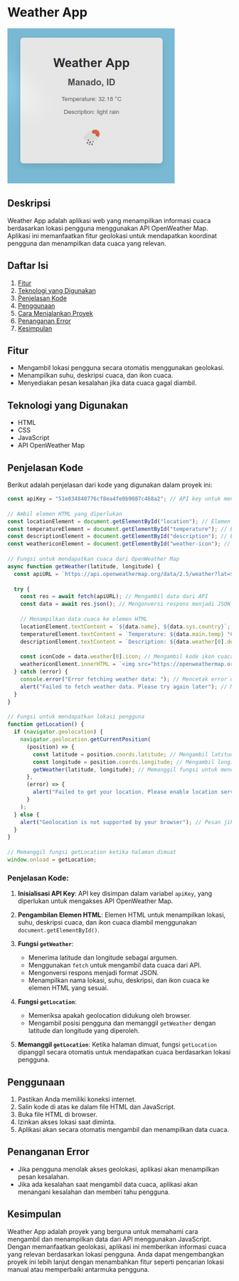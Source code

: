 # Weather App

![Screenshot Weather App](image.png)

## Deskripsi

Weather App adalah aplikasi web yang menampilkan informasi cuaca berdasarkan lokasi pengguna menggunakan API OpenWeather Map. Aplikasi ini memanfaatkan fitur geolokasi untuk mendapatkan koordinat pengguna dan menampilkan data cuaca yang relevan.

## Daftar Isi

1. [Fitur](#fitur)
2. [Teknologi yang Digunakan](#teknologi-yang-digunakan)
3. [Penjelasan Kode](#penjelasan-kode)
4. [Penggunaan](#penggunaan)
5. [Cara Menjalankan Proyek](#cara-menjalankan-proyek)
6. [Penanganan Error](#penanganan-error)
7. [Kesimpulan](#kesimpulan)

## Fitur

- Mengambil lokasi pengguna secara otomatis menggunakan geolokasi.
- Menampilkan suhu, deskripsi cuaca, dan ikon cuaca.
- Menyediakan pesan kesalahan jika data cuaca gagal diambil.

## Teknologi yang Digunakan

- HTML
- CSS
- JavaScript
- API OpenWeather Map

## Penjelasan Kode

Berikut adalah penjelasan dari kode yang digunakan dalam proyek ini:

```javascript
const apiKey = "51e034840776cf8ea4fe0b9087c468a2"; // API key untuk mengakses OpenWeather Map

// Ambil elemen HTML yang diperlukan
const locationElement = document.getElementById("location"); // Elemen untuk menampilkan lokasi
const temperatureElement = document.getElementById("temperature"); // Elemen untuk menampilkan suhu
const descriptionElement = document.getElementById("description"); // Elemen untuk menampilkan deskripsi cuaca
const weathericonElement = document.getElementById("weather-icon"); // Elemen untuk menampilkan ikon cuaca

// Fungsi untuk mendapatkan cuaca dari OpenWeather Map
async function getWeather(latitude, longitude) {
  const apiURL = `https://api.openweathermap.org/data/2.5/weather?lat=${latitude}&lon=${longitude}&units=metric&appid=${apiKey}`;

  try {
    const res = await fetch(apiURL); // Mengambil data dari API
    const data = await res.json(); // Mengonversi respons menjadi JSON

    // Menampilkan data cuaca ke elemen HTML
    locationElement.textContent = `${data.name}, ${data.sys.country}`; // Menampilkan nama lokasi dan negara
    temperatureElement.textContent = `Temperature: ${data.main.temp} °C`; // Menampilkan suhu
    descriptionElement.textContent = `Description: ${data.weather[0].description}`; // Menampilkan deskripsi cuaca

    const iconCode = data.weather[0].icon; // Mengambil kode ikon cuaca
    weathericonElement.innerHTML = `<img src="https://openweathermap.org/img/wn/${iconCode}.png" alt="Weather Icon">`; // Menampilkan ikon cuaca
  } catch (error) {
    console.error("Error fetching weather data: "); // Mencetak error di console
    alert("Failed to fetch weather data. Please try again later"); // Menampilkan pesan kesalahan
  }
}

// Fungsi untuk mendapatkan lokasi pengguna
function getLocation() {
  if (navigator.geolocation) {
    navigator.geolocation.getCurrentPosition(
      (position) => {
        const latitude = position.coords.latitude; // Mengambil latitude
        const longitude = position.coords.longitude; // Mengambil longitude
        getWeather(latitude, longitude); // Memanggil fungsi untuk mendapatkan cuaca
      },
      (error) => {
        alert("Failed to get your location. Please enable location services"); // Pesan jika lokasi tidak dapat diambil
      }
    );
  } else {
    alert("Geolocation is not supported by your browser"); // Pesan jika geolocation tidak didukung
  }
}

// Memanggil fungsi getLocation ketika halaman dimuat
window.onload = getLocation;
```

### Penjelasan Kode:

1. **Inisialisasi API Key**: API key disimpan dalam variabel `apiKey`, yang diperlukan untuk mengakses API OpenWeather Map.

2. **Pengambilan Elemen HTML**: Elemen HTML untuk menampilkan lokasi, suhu, deskripsi cuaca, dan ikon cuaca diambil menggunakan `document.getElementById()`.

3. **Fungsi `getWeather`**:

   - Menerima latitude dan longitude sebagai argumen.
   - Menggunakan `fetch` untuk mengambil data cuaca dari API.
   - Mengonversi respons menjadi format JSON.
   - Menampilkan nama lokasi, suhu, deskripsi, dan ikon cuaca ke elemen HTML yang sesuai.

4. **Fungsi `getLocation`**:

   - Memeriksa apakah geolocation didukung oleh browser.
   - Mengambil posisi pengguna dan memanggil `getWeather` dengan latitude dan longitude yang diperoleh.

5. **Memanggil `getLocation`**: Ketika halaman dimuat, fungsi `getLocation` dipanggil secara otomatis untuk mendapatkan cuaca berdasarkan lokasi pengguna.

## Penggunaan

1. Pastikan Anda memiliki koneksi internet.
2. Salin kode di atas ke dalam file HTML dan JavaScript.
3. Buka file HTML di browser.
4. Izinkan akses lokasi saat diminta.
5. Aplikasi akan secara otomatis mengambil dan menampilkan data cuaca.

## Penanganan Error

- Jika pengguna menolak akses geolokasi, aplikasi akan menampilkan pesan kesalahan.
- Jika ada kesalahan saat mengambil data cuaca, aplikasi akan menangani kesalahan dan memberi tahu pengguna.

## Kesimpulan

Weather App adalah proyek yang berguna untuk memahami cara mengambil dan menampilkan data dari API menggunakan JavaScript. Dengan memanfaatkan geolokasi, aplikasi ini memberikan informasi cuaca yang relevan berdasarkan lokasi pengguna. Anda dapat mengembangkan proyek ini lebih lanjut dengan menambahkan fitur seperti pencarian lokasi manual atau memperbaiki antarmuka pengguna.
